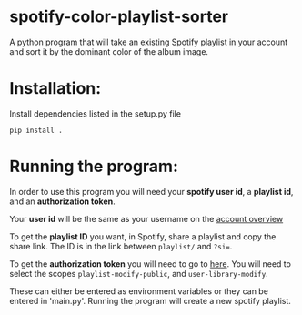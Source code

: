 # spotify-color-playlist-sorter

A python program that will take an existing Spotify playlist in your account and sort it by the dominant color of the album image. 

# Installation:

Install dependencies listed in the setup.py file

```
pip install .
```

# Running the program:

In order to use this program you will need your **spotify user id**, a **playlist id**, and an **authorization token**.

Your **user id** will be the same as your username on the [account overview](https://www.spotify.com/us/account/overview/)

To get the **playlist ID** you want, in Spotify, share a playlist and copy the share link. The ID is in the link between `playlist/` and `?si=`.

To get the **authorization token** you will need to go to [here](https://developer.spotify.com/console/post-playlists/). You will need to select the scopes `playlist-modify-public`, and `user-library-modify`. 

These can either be entered as environment variables or they can be entered in 'main.py'. Running the program will create a new spotify playlist.
